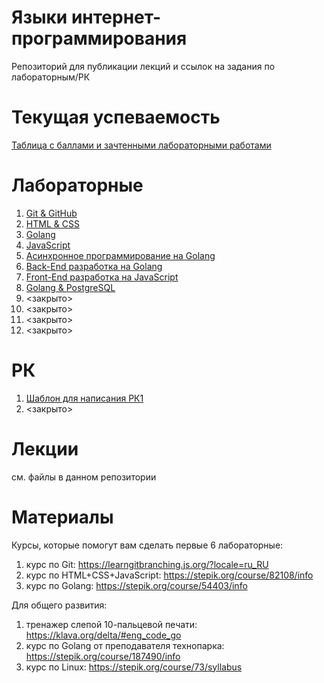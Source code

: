 # Языки интернет-программирования
Репозиторий для публикации лекций и ссылок на задания по лабораторным/РК
# Текущая успеваемость
[Таблица с баллами и зачтенными лабораторными работами](https://docs.google.com/spreadsheets/d/1yq4Il4FEEb56BE6lCFqe185eTo_LNX0wSaxnB0qO9q4/edit?usp=sharing)
# Лабораторные
1. [Git & GitHub](https://github.com/ValeryBMSTU/web-1)
2. [HTML & CSS](https://github.com/ValeryBMSTU/web-2)
3. [Golang](https://github.com/ValeryBMSTU/web-3)
4. [JavaScript](https://github.com/ValeryBMSTU/web-4)
5. [Асинхронное программирование на Golang](https://github.com/ValeryBMSTU/web-5)
6. [Back-End разработка на Golang](https://github.com/ValeryBMSTU/web-6)
7. [Front-End разработка на JavaScript](https://github.com/ValeryBMSTU/web-7)
8. [Golang & PostgreSQL](https://github.com/ValeryBMSTU/web-8)
9. <закрыто>
10. <закрыто>
11. <закрыто>
12. <закрыто>
# РК
1. [Шаблон для написания РК1](https://github.com/ValeryBMSTU/web-rk1)
2. <закрыто>
# Лекции
см. файлы в данном репозитории
# Материалы
Курсы, которые помогут вам сделать первые 6 лабораторные:
1. курс по Git: https://learngitbranching.js.org/?locale=ru_RU
2. курс по HTML+CSS+JavaScript: https://stepik.org/course/82108/info
3. курс по Golang: https://stepik.org/course/54403/info

Для общего развития:
1. тренажер слепой 10-пальцевой печати: https://klava.org/delta/#eng_code_go
2. курс по Golang от преподавателя технопарка: https://stepik.org/course/187490/info
3. курс по Linux: https://stepik.org/course/73/syllabus

